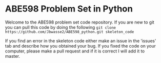 # ABE598 Problem Set in Python

Welcome to the ABE598 problem set code repository.
If you are new to git you can pull this code by doing the following
`git clone https://github.com/Jbwasse2/ABE598_python.git skeleton_code`

If you find an error in the skeleton code either make an issue in the 'issues' tab and describe how you obtained your bug. If you fixed the code on your computer, please make a pull request and if it is correct I will add it to master.


